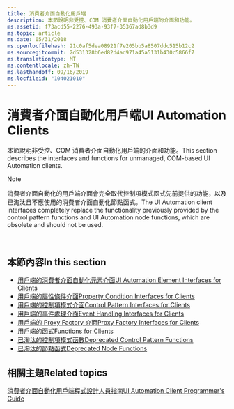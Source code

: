 ```yaml
---
title: 消費者介面自動化用戶端
description: 本節說明非受控、COM 消費者介面自動化用戶端的介面和功能。
ms.assetid: f73acd55-2276-493a-93f7-35367ad8b3d9
ms.topic: article
ms.date: 05/31/2018
ms.openlocfilehash: 21c0af5dea08921f7e205bb5a8507ddc515b12c2
ms.sourcegitcommit: 2d531328b6ed82d4ad971a45a5131b430c5866f7
ms.translationtype: MT
ms.contentlocale: zh-TW
ms.lasthandoff: 09/16/2019
ms.locfileid: "104021010"
---
```

# <a name="ui-automation-clients"></a><span data-ttu-id="4148f-103">消費者介面自動化用戶端</span><span class="sxs-lookup"><span data-stu-id="4148f-103">UI Automation Clients</span></span>

<span data-ttu-id="4148f-104">本節說明非受控、COM 消費者介面自動化用戶端的介面和功能。</span><span class="sxs-lookup"><span data-stu-id="4148f-104">This section describes the interfaces and functions for unmanaged, COM-based UI Automation clients.</span></span>

> [!Note]  
> <span data-ttu-id="4148f-105">消費者介面自動化的用戶端介面會完全取代控制項模式函式先前提供的功能，以及已淘汰且不應使用的消費者介面自動化節點函式。</span><span class="sxs-lookup"><span data-stu-id="4148f-105">The UI Automation client interfaces completely replace the functionality previously provided by the control pattern functions and UI Automation node functions, which are obsolete and should not be used.</span></span>

 

## <a name="in-this-section"></a><span data-ttu-id="4148f-106">本節內容</span><span class="sxs-lookup"><span data-stu-id="4148f-106">In this section</span></span>

-   [<span data-ttu-id="4148f-107">用戶端的消費者介面自動化元素介面</span><span class="sxs-lookup"><span data-stu-id="4148f-107">UI Automation Element Interfaces for Clients</span></span>](uiauto-entry-uiautoclientinterfaces.md)
-   [<span data-ttu-id="4148f-108">用戶端的屬性條件介面</span><span class="sxs-lookup"><span data-stu-id="4148f-108">Property Condition Interfaces for Clients</span></span>](uiauto-client-propconditioninterfaces.md)
-   [<span data-ttu-id="4148f-109">用戶端的控制項模式介面</span><span class="sxs-lookup"><span data-stu-id="4148f-109">Control Pattern Interfaces for Clients</span></span>](uiauto-client-controlpatterninterfaces.md)
-   [<span data-ttu-id="4148f-110">用戶端的事件處理介面</span><span class="sxs-lookup"><span data-stu-id="4148f-110">Event Handling Interfaces for Clients</span></span>](uiauto-client-eventhandlinginterfaces.md)
-   [<span data-ttu-id="4148f-111">用戶端的 Proxy Factory 介面</span><span class="sxs-lookup"><span data-stu-id="4148f-111">Proxy Factory Interfaces for Clients</span></span>](uiauto-client-proxyfactoryinterfaces.md)
-   [<span data-ttu-id="4148f-112">用戶端的函式</span><span class="sxs-lookup"><span data-stu-id="4148f-112">Functions for Clients</span></span>](uiauto-entry-functionsforclients.md)
-   [<span data-ttu-id="4148f-113">已淘汰的控制項模式函數</span><span class="sxs-lookup"><span data-stu-id="4148f-113">Deprecated Control Pattern Functions</span></span>](uiauto-entry-cpfunctions.md)
-   [<span data-ttu-id="4148f-114">已淘汰的節點函式</span><span class="sxs-lookup"><span data-stu-id="4148f-114">Deprecated Node Functions</span></span>](uiauto-entry-uianodefunctions.md)

## <a name="related-topics"></a><span data-ttu-id="4148f-115">相關主題</span><span class="sxs-lookup"><span data-stu-id="4148f-115">Related topics</span></span>

<dl> <dt>

[<span data-ttu-id="4148f-116">消費者介面自動化用戶端程式設計人員指南</span><span class="sxs-lookup"><span data-stu-id="4148f-116">UI Automation Client Programmer's Guide</span></span>](uiauto-clientportal.md)
</dt> </dl>

 

 




